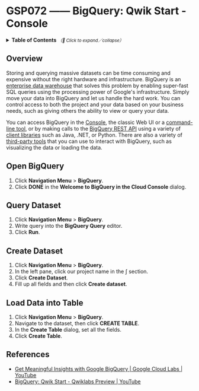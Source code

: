 # GSP072 —— BigQuery: Qwik Start - Console

<details>
  <summary>
    <strong>Table of Contents</strong>
    <small><em>（🔎 Click to expand／collapse）</em></small>
  </summary>

- [Overview](#overview)
- [Open BigQuery](#open-bigquery)
- [Query Dataset](#query-dataset)
- [Create Dataset](#create-dataset)
- [Load Data into Table](#load-data-into-table)
- [References](#references)

</details>

## Overview

Storing and querying massive datasets can be time consuming and expensive without the right hardware and infrastructure. BigQuery is an [enterprise data warehouse](https://cloud.google.com/solutions/bigquery-data-warehouse) that solves this problem by enabling super-fast SQL queries using the processing power of Google's infrastructure. Simply move your data into BigQuery and let us handle the hard work. You can control access to both the project and your data based on your business needs, such as giving others the ability to view or query your data.

You can access BigQuery in the [Console](https://cloud.google.com/bigquery/docs/quickstarts/quickstart-web-ui), the classic Web UI or a [command-line tool](https://cloud.google.com/bigquery/docs/bq-command-line-tool), or by making calls to the [BigQuery REST API](https://cloud.google.com/bigquery/docs/reference/rest) using a variety of [client libraries](https://cloud.google.com/bigquery/docs/reference/libraries) such as Java, .NET, or Python. There are also a variety of [third-party tools](https://cloud.google.com/bigquery/third-party-tools) that you can use to interact with BigQuery, such as visualizing the data or loading the data.

## Open BigQuery

1. Click **Navigation Menu** > **BigQuery**.
2. Click **DONE** in the **Welcome to BigQuery in the Cloud Console** dialog.

## Query Dataset

1. Click **Navigation Menu** > **BigQuery**.
2. Write query into the **BigQuery Query** editor.
3. Click **Run**.

## Create Dataset

1. Click **Navigation Menu** > **BigQuery**.
2. In the left pane, click our project name in the ∫ section.
3. Click **Create Dataset**.
4. Fill up all fields and then click **Create dataset**.

## Load Data into Table

1. Click **Navigation Menu** > **BigQuery**.
2. Navigate to the dataset, then click **CREATE TABLE**.
3. In the **Create Table** dialog, set all the fields.
4. Click **Create Table**.

## References

- [Get Meaningful Insights with Google BigQuery | Google Cloud Labs | YouTube](https://www.youtube.com/watch?v=rwZsPjCTkhw)
- [BigQuery: Qwik Start - Qwiklabs Preview | YouTube](https://www.youtube.com/watch?v=dOpNxH64JIU)